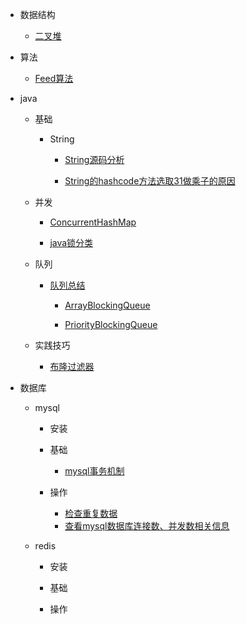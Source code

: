 * 数据结构
        
    * [二叉堆](./md/data_structure/binary_heap/binary_heap.md)

* 算法

    * [Feed算法](./md/algorithm/feed_algorithm.md)

* java

    * 基础
        * String

            * [String源码分析](./md/java/base/string/String.md)

            * [String的hashcode方法选取31做乘子的原因](./md/java/base/string/hashcode_choose_31_reason.md)

    * 并发

        * [ConcurrentHashMap](./md/java/high_concurrence/ConcurrentHashMap/ConcurrentHashMap.md)

        * [java锁分类](./md/java/high_concurrence/锁/java锁分类.md)

    * 队列

        * [队列总结](./md/java/high_concurrence/queue/queue_summary.md)

            * [ArrayBlockingQueue](./md/java/high_concurrence/queue/ArrayBlockingQueue.md)

            * [PriorityBlockingQueue](./md/java/high_concurrence/queue/PriorityBlockingQueue.md)

    * 实践技巧
        * [布隆过滤器](./md/java/实践技巧/布隆过滤器.md)

* 数据库

    * mysql

        * 安装

        * 基础
            * [mysql事务机制](./md/database/mysql/基础/事务.md)

        * 操作
            * [检查重复数据](./md/database/mysql/操作/检查重复数据.md)
            * [查看mysql数据库连接数、并发数相关信息](./md/database/mysql/操作/查看mysql数据库连接数、并发数相关信息.md)

    * redis

        * 安装

        * 基础

        * 操作